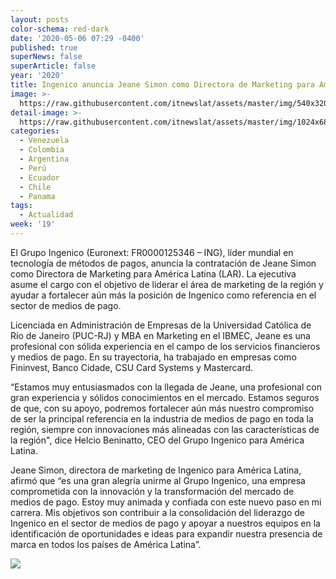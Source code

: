 ```yaml
---
layout: posts
color-schema: red-dark
date: '2020-05-06 07:29 -0400'
published: true
superNews: false
superArticle: false
year: '2020'
title: Ingenico anuncia Jeane Simon como Directora de Marketing para América Latina
image: >-
  https://raw.githubusercontent.com/itnewslat/assets/master/img/540x320/Jeane-Simon-p.jpg
detail-image: >-
  https://raw.githubusercontent.com/itnewslat/assets/master/img/1024x680/Jeane-Simon-g.jpg
categories:
  - Venezuela
  - Colombia
  - Argentina
  - Perú
  - Ecuador
  - Chile
  - Panama
tags:
  - Actualidad
week: '19'
---
```

El Grupo Ingenico (Euronext: FR0000125346 – ING), líder mundial en tecnología de métodos de pagos, anuncia la contratación de Jeane Simon como Directora de Marketing para América Latina (LAR). La ejecutiva asume el cargo con el objetivo de liderar el área de marketing de la región y ayudar a fortalecer aún más la posición de Ingenico como referencia en el sector de medios de pago.

 Licenciada en Administración de Empresas de la Universidad Católica de Río de Janeiro (PUC-RJ) y MBA en Marketing en el IBMEC, Jeane es una profesional con sólida experiencia en el campo de los servicios financieros y medios de pago. En su trayectoria, ha trabajado en empresas como Fininvest, Banco Cidade, CSU Card Systems y Mastercard.

“Estamos muy entusiasmados con la llegada de Jeane, una profesional con gran experiencia y sólidos conocimientos en el mercado. Estamos seguros de que, con su apoyo, podremos fortalecer aún más nuestro compromiso de ser la principal referencia en la industria de medios de pago en toda la región, siempre con innovaciones más alineadas con las características de la región", dice Helcio Beninatto, CEO del Grupo Ingenico para América Latina.

Jeane Simon, directora de marketing de Ingenico para América Latina, afirmó que “es una gran alegría unirme al Grupo Ingenico, una empresa comprometida con la innovación y la transformación del mercado de medios de pago. Estoy muy animada y confiada con este nuevo paso en mi carrera. Mis objetivos son contribuir a la consolidación del liderazgo de Ingenico en el sector de medios de pago y apoyar a nuestros equipos en la identificación de oportunidades e ideas para expandir nuestra presencia de marca en todos los países de América Latina”.

<img src="https://tracker.metricool.com/c3po.jpg?hash=56f88a41e39ab42c063cc51676587a04"/>